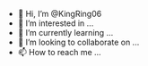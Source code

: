 - 👋 Hi, I’m @KingRing06
- 👀 I’m interested in ...
- 🌱 I’m currently learning ...
- 💞️ I’m looking to collaborate on ...
- 📫 How to reach me ...

<!---
KingRing06/KingRing06 is a ✨ special ✨ repository because its `README.md` (this file) appears on your GitHub profile.
You can click the Preview 
link to take a look at your changes.
--->
